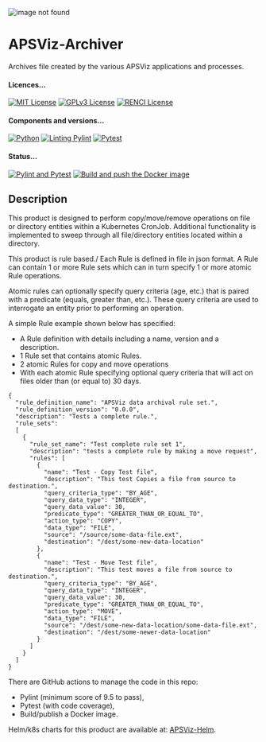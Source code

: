 <!--
SPDX-FileCopyrightText: 2022 Renaissance Computing Institute. All rights reserved.

SPDX-License-Identifier: GPL-3.0-or-later
SPDX-License-Identifier: LicenseRef-RENCI
SPDX-License-Identifier: MIT
-->
![image not found](https://avatars.githubusercontent.com/u/17863981?s=200&v=4 "RENCI")

# APSViz-Archiver
Archives file created by the various APSViz applications and processes.

#### Licences...
[![MIT License](https://img.shields.io/badge/License-MIT-red.svg)](https://github.com/RENCI/APSVIZ-Supervisor/blob/master/LICENSE)
[![GPLv3 License](https://img.shields.io/badge/License-GPL%20v3-yellow.svg)](https://opensource.org/licenses/)
[![RENCI License](https://img.shields.io/badge/License-RENCI-blue.svg)](https://renci.org/)
#### Components and versions...
[![Python](https://img.shields.io/badge/Python-3.10.8-orange)](https://github.com/PyCQA/pylint)
[![Linting Pylint](https://img.shields.io/badge/Pylint-%202.15.5-yellowgreen)](https://github.com/PyCQA/pylint)
[![Pytest](https://img.shields.io/badge/Pytest-%207.2.0-yellowgreen)](https://github.com/pytest-dev/pytest)
#### Status...
[![Pylint and Pytest](https://github.com/RENCI/APSVIZ-Archiver/actions/workflows/pylint-test.yml/badge.svg)](https://github.com/RENCI/APSVIZ-Archiver/actions/workflows/pylint-test.yml)
[![Build and push the Docker image](https://github.com/RENCI/APSVIZ-Archiver/actions/workflows/image-push.yml/badge.svg)](https://github.com/RENCI/APSVIZ-Archiver/actions/workflows/image-push.yml)

## Description
This product is designed to perform copy/move/remove operations on file or directory entities within a Kubernetes CronJob. Additional functionality 
is implemented to sweep through all file/directory entities located within a directory.

This product is rule based./ Each Rule is defined in file in json format. A Rule can contain 1 or more Rule sets which can in turn specify 
1 or more atomic Rule operations. 
 
Atomic rules can optionally specify query criteria (age, etc.) that is paired with a predicate (equals, greater than, etc.). These query criteria are used to 
interrogate an entity prior to performing an operation.

A simple Rule example shown below has specified:
 - A Rule definition with details including a name, version and a description.
 - 1 Rule set that contains atomic Rules.
 - 2 atomic Rules for copy and move operations
 - With each atomic Rule specifying optional query criteria that will act on files older than (or equal to) 30 days.

```
{
  "rule_definition_name": "APSViz data archival rule set.",
  "rule_definition_version": "0.0.0",
  "description": "Tests a complete rule.",
  "rule_sets":
  [
    {
      "rule_set_name": "Test complete rule set 1",
      "description": "tests a complete rule by making a move request",
      "rules": [
        {
          "name": "Test - Copy Test file",
          "description": "This test Copies a file from source to destination.",
          "query_criteria_type": "BY_AGE",
          "query_data_type": "INTEGER",
          "query_data_value": 30,
          "predicate_type": "GREATER_THAN_OR_EQUAL_TO",
          "action_type": "COPY",
          "data_type": "FILE",
          "source": "/source/some-data-file.ext",
          "destination": "/dest/some-new-data-location"
        },
        {
          "name": "Test - Move Test file",
          "description": "This test moves a file from source to destination.",
          "query_criteria_type": "BY_AGE",
          "query_data_type": "INTEGER",
          "query_data_value": 30,
          "predicate_type": "GREATER_THAN_OR_EQUAL_TO",
          "action_type": "MOVE",
          "data_type": "FILE",
          "source": "/dest/some-new-data-location/some-data-file.ext",
          "destination": "/dest/some-newer-data-location"
        }
      ]
    }
  ]
}
```

There are GitHub actions to manage the code in this repo:
 - Pylint (minimum score of 9.5 to pass),
 - Pytest (with code coverage),
 - Build/publish a Docker image.

Helm/k8s charts for this product are available at: [APSViz-Helm](https://github.com/RENCI/apsviz-helm/tree/main/apsviz-archiver).
